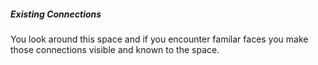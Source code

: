 ##### Existing Connections

You look around this space and if you encounter familar faces you make those connections visible and known to the space.